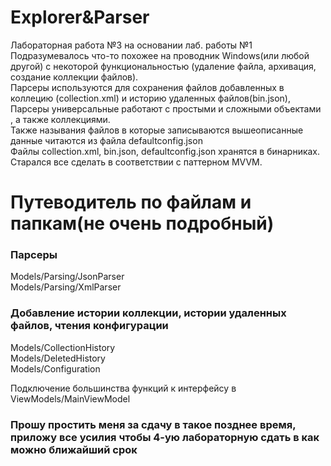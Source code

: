 # Explorer&Parser
Лабораторная работа №3 на основании лаб. работы №1  
Подразумевалось что-то похожее на проводник Windows(или любой другой) с некоторой функциональностью (удаление файла, архивация, создание коллекции файлов).  
Парсеры используются для сохранения файлов добавленных в коллецию (collection.xml) и историю удаленных файлов(bin.json),   
Парсеры универсальные работают с простыми и сложными объектами , а также коллекциями.  
Также называния файлов в которые записываются вышеописанные данные читаются из файла defaultconfig.json  
Файлы сollection.xml, bin.json, defaultconfig.json хранятся в бинарниках.  
Старался все сделать в соответствии с паттерном MVVM.  
# Путеводитель по файлам и папкам(не очень подробный)
### Парсеры  
Models/Parsing/JsonParser  
Models/Parsing/XmlParser  
### Добавление истории коллекции, истории удаленных файлов, чтения конфигурации  
Models/CollectionHistory  
Models/DeletedHistory  
Models/Configuration 

Подключение большинства функций к интерфейсу в ViewModels/MainViewModel

### Прошу простить меня за сдачу в такое позднее время, приложу все усилия чтобы 4-ую лабораторную сдать в как можно ближайший срок
